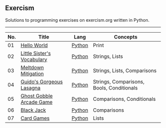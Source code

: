 <h2>Exercism</h2>
Solutions to programming exercises on exercism.org written in Python. 

---

| No. | Title | Lang | Concepts |
| --- | --- | --- | --- |
| 01 | [Hello World](https://exercism.org/tracks/python/exercises/hello-world/) | [Python](https://github.com/ARS-Technica/Exercism-Python-Solutions/tree/main/Hello%20World) | Print | 
| 02 | [Little Sister's Vocabulary](https://exercism.org/tracks/python/exercises/little-sisters-vocab) | [Python](https://github.com/ARS-Technica/Exercism-Python-Solutions/tree/main/Little%20Sister's%20Vocabulary) | Strings, Lists | 
| 03 | [Meltdown Mitigation](https://exercism.org/tracks/python/exercises/meltdown-mitigation) | [Python](https://github.com/ARS-Technica/Exercism-Python-Solutions/tree/main/Meltdown%20Mitigation) | Strings, Lists, Comparisons | 
| 04 | [Guido's Gorgeous Lasagna](https://exercism.org/tracks/python/exercises/guidos-gorgeous-lasagna) | [Python](https://github.com/ARS-Technica/Exercism-Python-Solutions/tree/main/Guido's%20Gorgeous%20Lasagna) | Strings, Comparisons, Bools, Conditionals  | 
| 05 | [Ghost Gobble Arcade Game](https://exercism.org/tracks/python/exercises/ghost-gobble-arcade-game) | [Python](https://github.com/ARS-Technica/Exercism-Python-Solutions/tree/main/Ghost%20Gobble%20Arcade%20Game) | Comparisons, Conditionals  | 
| 06 | [Black Jack](https://exercism.org/tracks/python/exercises/black-jack) | [Python](https://github.com/ARS-Technica/Exercism-Python-Solutions/tree/main/Black%20Jack) | Comparisons | 
| 07 | [Card Games](https://exercism.org/tracks/python/exercises/card-games) | [Python](https://github.com/ARS-Technica/Exercism-Python-Solutions/tree/main/Card%20Games) | Lists | 
